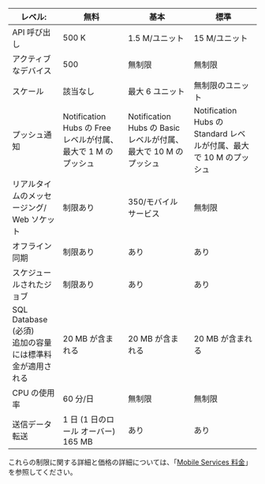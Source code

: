 
| レベル: | 無料 | 基本 | 標準 |
|----|----|----|----|
| API 呼び出し | 500 K | 1\.5 M/ユニット | 15 M/ユニット |
| アクティブなデバイス | 500 | 無制限 | 無制限 |
| スケール | 該当なし | 最大 6 ユニット | 無制限のユニット |
| プッシュ通知 | Notification Hubs の Free レベルが付属、最大で 1 M のプッシュ | Notification Hubs の Basic レベルが付属、最大で 10 M のプッシュ | Notification Hubs の Standard レベルが付属、最大で 10 M のプッシュ |
| リアルタイムのメッセージング/<br/>Web ソケット | 制限あり | 350/モバイル サービス | 無制限 |
| オフライン同期 | 制限あり | あり | あり |
| スケジュールされたジョブ | 制限あり | あり | あり |
| SQL Database (必須)<br/>追加の容量には標準料金が適用される | 20 MB が含まれる | 20 MB が含まれる | 20 MB が含まれる |
| CPU の使用率 | 60 分/日 | 無制限 | 無制限 |
| 送信データ転送 | 1 日 (1 日のロール オーバー) 165 MB | あり | あり |

これらの制限に関する詳細と価格の詳細については、「[Mobile Services 料金](https://azure.microsoft.com/pricing/details/mobile-services/)」を参照してください。

<!---HONumber=July15_HO3-->